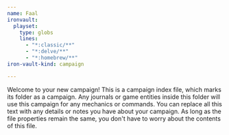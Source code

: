 ```yaml
---
name: Faal
ironvault:
  playset:
    type: globs
    lines:
      - "*:classic/**"
      - "*:delve/**"
      - "*:homebrew/**"
iron-vault-kind: campaign

---
```


Welcome to your new campaign! This is a campaign index file, which marks its folder as a campaign. Any journals or game entities inside this folder will use this campaign for any mechanics or commands. You can replace all this text with any details or notes you have about your campaign. As long as the file properties remain the same, you don't have to worry about the contents of this file.
